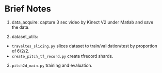 # Brief Notes

1. data_acquire: capture 3 sec video by Kinect V2 under Matlab and save the data.

2. dataset_utils:
- `travaltes_slicing.py` slices dataset to train/validation/test by proportion of 6/2/2.
- `create_pitch_tf_record.py` create tfrecord shards.

3. `pitch2d_main.py` training and evaluation.
